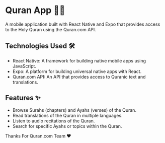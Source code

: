 # Quran App 📱📖

A mobile application built with React Native and Expo that provides access to the Holy Quran using the Quran.com API.

## Technologies Used 🛠️

*   React Native: A framework for building native mobile apps using JavaScript.
*   Expo: A platform for building universal native apps with React.
*   Quran.com API: An API that provides access to Quranic text and translations.

## Features ✨

*   Browse Surahs (chapters) and Ayahs (verses) of the Quran.
*   Read translations of the Quran in multiple languages.
*   Listen to audio recitations of the Quran.
*   Search for specific Ayahs or topics within the Quran.

Thanks For Quran.com Team ❤️
